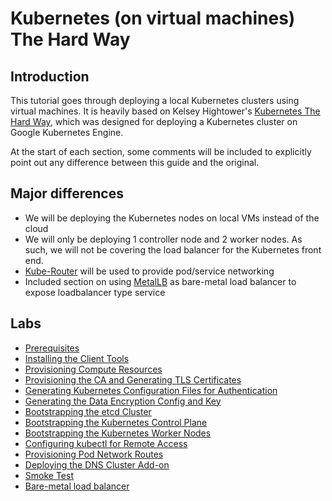 
# Kubernetes (on virtual machines) The Hard Way
## Introduction

This tutorial goes through deploying a local Kubernetes clusters using virtual machines. It is heavily based on Kelsey Hightower's [Kubernetes The Hard Way](https://github.com/kelseyhightower/kubernetes-the-hard-way), which was designed for deploying a Kubernetes cluster on Google Kubernetes Engine.

At the start of each section, some comments will be included to explicitly point out any difference between this guide and the original.

## Major differences
* We will be deploying the Kubernetes nodes on local VMs instead of the cloud
* We will only be deploying 1 controller node and 2 worker nodes. As such, we will not be covering the load balancer for the Kubernetes front end.
* [Kube-Router](https://www.kube-router.io/) will be used to provide pod/service networking
* Included section on using [MetalLB](https://metallb.universe.tf/) as bare-metal load balancer to expose loadbalancer type service

## Labs

* [Prerequisites](docs/01-prerequisites.md)
* [Installing the Client Tools](docs/02-client-tools.md)
* [Provisioning Compute Resources](docs/03-compute-resources.md)
* [Provisioning the CA and Generating TLS Certificates](docs/04-certificate-authority.md)
* [Generating Kubernetes Configuration Files for Authentication](docs/05-kubernetes-configuration-files.md)
* [Generating the Data Encryption Config and Key](docs/06-data-encryption-keys.md)
* [Bootstrapping the etcd Cluster](docs/07-bootstrapping-etcd.md)
* [Bootstrapping the Kubernetes Control Plane](docs/08-bootstrapping-kubernetes-controllers.md)
* [Bootstrapping the Kubernetes Worker Nodes](docs/09-bootstrapping-kubernetes-workers.md)
* [Configuring kubectl for Remote Access](docs/10-configuring-kubectl.md)
* [Provisioning Pod Network Routes](docs/11-pod-network-routes.md)
* [Deploying the DNS Cluster Add-on](docs/12-dns-addon.md)
* [Smoke Test](docs/13-smoke-test.md)
* [Bare-metal load balancer](bare-metal-load-balancer.md)
